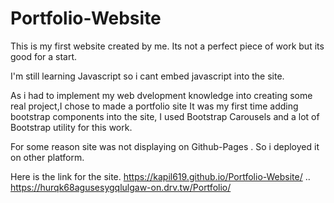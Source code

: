 # Portfolio-Website
This is my first website created by me. Its not a perfect piece of work but its good for a start. 

I'm still learning Javascript so i cant embed javascript into the site.

As i had to implement my web dvelopment knowledge into creating some real project,I chose to made a portfolio site
It was my first time adding bootstrap components into the site, I used Bootstrap Carousels and a lot of Bootstrap utility for this work.

For some reason site was not displaying on Github-Pages . So i deployed it on other platform.

Here is the link for the site.
https://kapil619.github.io/Portfolio-Website/
..
https://hurqk68agusesygqlulgaw-on.drv.tw/Portfolio/

